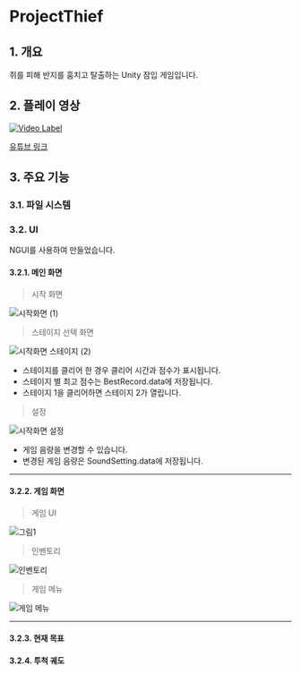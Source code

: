 # ProjectThief

## 1. 개요

쥐를 피해 반지를 훔치고 탈출하는 Unity 잠입 게임입니다.


## 2. 플레이 영상

[![Video Label](http://img.youtube.com/vi/KWLyVQ_91eM/0.jpg)](https://youtu.be/KWLyVQ_91eM?t=0s)

[유튜브 링크](https://youtu.be/KWLyVQ_91eM)

## 3. 주요 기능

### 3.1. 파일 시스템



### 3.2. UI

NGUI를 사용하여 만들었습니다.


#### 3.2.1. 메인 화면

> 시작 화면

![시작화면 (1)](https://user-images.githubusercontent.com/11573611/100541461-76cc3400-3287-11eb-949f-396ad4a71036.jpg)

             

> 스테이지 선택 화면

![시작화면 스테이지 (2)](https://user-images.githubusercontent.com/11573611/100541469-83508c80-3287-11eb-81d5-79f30df29333.jpg)

  - 스테이지를 클리어 한 경우 클리어 시간과 점수가 표시됩니다.
  - 스테이지 별 최고 점수는 BestRecord.data에 저장됩니다.
  - 스테이지 1을 클리어하면 스테이지 2가 열립니다.

       

> 설정

![시작화면 설정](https://user-images.githubusercontent.com/11573611/100541475-89df0400-3287-11eb-829e-4e51f50e25f0.jpg)

  - 게임 음량을 변경할 수 있습니다.
  - 변경된 게임 음량은 SoundSetting.data에 저장됩니다.

       
-------------------------------------------------------------------------------------------

#### 3.2.2. 게임 화면

> 게임 UI

![그림1](https://user-images.githubusercontent.com/11573611/100541166-4be0e080-3285-11eb-858f-1b9ac6e330b4.png)

> 인벤토리

![인벤토리](https://user-images.githubusercontent.com/11573611/100541129-1c31d880-3285-11eb-97bb-508ffe7411d3.jpg)


> 게임 메뉴

![게임 메뉴](https://user-images.githubusercontent.com/11573611/100541128-1b994200-3285-11eb-85c4-e809e167a55c.jpg)

-------------------------------------------------------------------------------------------
#### 3.2.3. 현재 목표

#### 3.2.4. 투척 궤도
